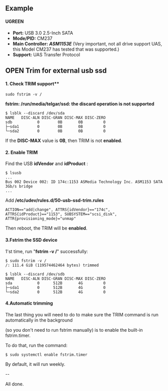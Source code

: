 ## Example

#### UGREEN
- **Port:** USB 3.0 2.5-Inch SATA
- **Mode/PID:** CM237
- **Main Controller:** ***ASM1153E*** (Very important, not all drive support UAS, this Model CM237 has tested that was supported.)
- **Support:** UAS Transfer Protocol

## OPEN Trim for external usb ssd

#### 1. Check TRIM support**

```
sudo fstrim -v /
```

**fstrim: /run/media/telgar/ssd: the discard operation is not supported**

```
$ lsblk --discard /dev/sda
NAME   DISC-ALN DISC-GRAN DISC-MAX DISC-ZERO
sdb           0        0B       0B         0
├─sda1        0        0B       0B         0
└─sda2        0        0B       0B         0
```

If the **DISC-MAX** value is **0B**, then TRIM is not **enabled**.

#### 2. Enable TRIM

Find the USB **idVendor** and **idProduct** :

```
$ lsusb
...
Bus 002 Device 002: ID 174c:1153 ASMedia Technology Inc. ASM1153 SATA 3Gb/s bridge
...
```

Add **/etc/udev/rules.d/50-usb-ssd-trim.rules**

```
ACTION=="add|change", ATTRS{idVendor}=="174c", ATTRS{idProduct}=="1153", SUBSYSTEM=="scsi_disk", ATTR{provisioning_mode}="unmap"
```

Then reboot, the TRIM will be **enabled**.

#### 3.Fstrim the SSD device

1'st time, run "**fstrim -v /**" successfully:

```
$ sudo fstrim -v /
/: 111.4 GiB (119574462464 bytes) trimmed
```

```
$ lsblk --discard /dev/sdb
NAME   DISC-ALN DISC-GRAN DISC-MAX DISC-ZERO
sda           0      512B       4G         0
├─sda1        0      512B       4G         0
└─sda2        0      512B       4G         0
```

#### 4.Automatic trimming

The last thing you will need to do to make sure the TRIM command is run automatically in the background 

(so you don't need to run fstrim manually) is to enable the built-in fstrim.timer.

To do that, run the command:

```
$ sudo systemctl enable fstrim.timer
```

By default, it will run weekly.

--

All done.
